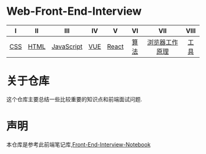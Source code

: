 # Web-Front-End-Interview

| Ⅰ | Ⅱ | Ⅲ | Ⅳ | Ⅴ | Ⅵ | Ⅶ | Ⅷ |
| :----:| :----: | :----: | :----: |:----: |:----: |:----: |:----: |
| [CSS](https://github.com/BGround/Web-Front-End-Interview/blob/main/CSS/CSS.md) | [HTML](https://github.com/BGround/Web-Front-End-Interview/blob/main/HTML/HTML.md) | [JavaScript](https://github.com/BGround/Web-Front-End-Interview/blob/main/JavaScript/javascript.md) | [VUE](https://github.com/BGround/Web-Front-End-Interview/blob/main/Vue/Vue.md) | [React](https://github.com/BGround/Web-Front-End-Interview/blob/main/React/React.md) | [算法]() | [浏览器工作原理](https://github.com/BGround/Web-Front-End-Interview/blob/main/React/React.md) |[工具]() |




# 关于仓库
这个仓库主要总结一些比较重要的知识点和前端面试问题.

# 声明
本仓库是参考此前端笔记库,[Front-End-Interview-Notebook](https://github.com/CavsZhouyou/Front-End-Interview-Notebook)
